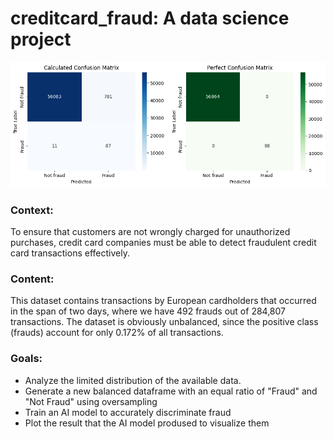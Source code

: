 # creditcard_fraud: A data science project
![Logo](./main/examplepng.png)
### Context:
To ensure that customers are not wrongly charged for unauthorized purchases, credit card companies must be able to detect fraudulent credit card transactions effectively.

### Content:
This dataset contains transactions by European cardholders that occurred in the span of two days, where we have 492 frauds out of 284,807 transactions. The dataset is obviously unbalanced, since the positive class (frauds) account for only 0.172% of all transactions.

### Goals:
- Analyze the limited distribution of the available data.
- Generate a new balanced dataframe with an equal ratio of "Fraud" and "Not Fraud" using oversampling
- Train an AI model to accurately discriminate fraud
- Plot the result that the AI model prodused to visualize them
